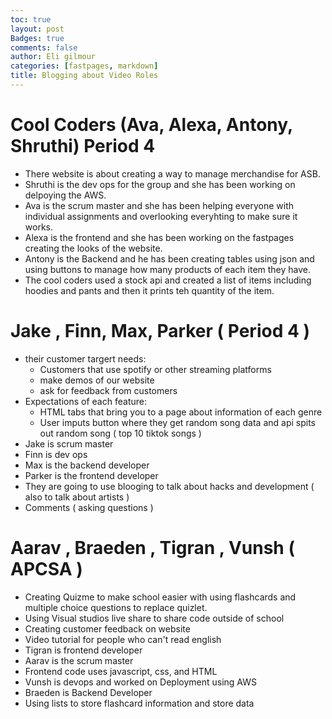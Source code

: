 ```yaml
---
toc: true
layout: post
Badges: true
comments: false
author: Eli gilmour
categories: [fastpages, markdown]
title: Blogging about Video Roles
---
```


# Cool Coders (Ava, Alexa, Antony, Shruthi) Period 4
- There website is about creating a way to manage merchandise for ASB.
- Shruthi is the dev ops for the group and she has been working on delpoying the AWS.
- Ava is the scrum master and she has been helping everyone with individual assignments and overlooking everyhting to make sure it works.
- Alexa is the frontend and she has been working on the fastpages creating the looks of the website.
- Antony is the Backend and he has been creating tables using json and using buttons to manage how many products of each item they have.
- The cool coders used a stock api and created a list of items including hoodies and pants and then it prints teh quantity of the item.

# Jake , Finn, Max, Parker ( Period 4 )
- their customer targert needs: 
  - Customers that use spotify or other streaming platforms
  - make demos of our website
  - ask for feedback from customers
- Expectations of each feature: 
  - HTML tabs that bring you to a page about information of each genre
  - User imputs button where they get random song data and api spits out random song ( top 10 tiktok songs )
- Jake is scrum master
- Finn is dev ops 
- Max is the backend developer 
- Parker is the frontend developer 
- They are going to use blooging to talk about hacks and development ( also to talk about artists )
- Comments ( asking questions )

#  Aarav , Braeden , Tigran , Vunsh ( APCSA )
- Creating Quizme to make school easier with using flashcards and multiple choice questions to replace quizlet.
- Using Visual studios live share to share code outside of school
- Creating customer feedback on website 
- Video tutorial for people who can't read english
- Tigran is frontend developer
- Aarav is the scrum master
- Frontend code uses javascript, css, and HTML
- Vunsh is devops and worked on Deployment using AWS
- Braeden is Backend Developer
- Using lists to store flashcard information and store data

